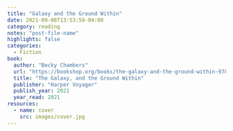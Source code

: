 ```yaml
---
title: "Galaxy and the Ground Within"
date: 2021-09-06T13:53:59-04:00
category: reading
notes: "post-file-name"
highlights: false
categories:
  - Fiction
book:
  author: "Becky Chambers"
  url: "https://bookshop.org/books/the-galaxy-and-the-ground-within-9780062936042/9780062936042"
  title: "The Galaxy, and the Ground Within"
  publisher: "Harper Voyager"
  publish_year: 2021
  year_read: 2021
resources:
  - name: cover
    src: images/cover.jpg
---
```


